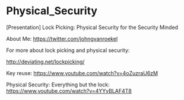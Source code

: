 # Physical_Security
[Presentation] Lock Picking: Physical Security for the Security Minded


About Me:
https://twitter.com/johngvanroekel


For more about lock picking and physical security:

http://deviating.net/lockpicking/

Key reuse: https://www.youtube.com/watch?v=4oZuzraU6zM

Physical Security: Everything but the lock: https://www.youtube.com/watch?v=4YYvBLAF4T8
